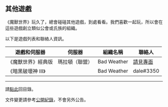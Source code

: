 ## 其他遊戲

《魔獸世界》玩久了，總會碰碰其他遊戲，到處看看。我們喜歡一起玩，所以會在這些遊戲創立類似公會或氏族的組織。

以下是遊戲列表和聯絡人資訊。

| **遊戲和伺服器** | **伺服器**     | **組織名稱** | **聯絡人**               |
| ---------------- | ------------- | ------------- | ------------------------ |
| 《魔獸世界》經典版 | 瑪拉頓（聯盟） | Bad Weather   | [請見專面](classic.html) |
| 《暗黑破壞神 III》|                | Bad Weather  | dale#3350                |

--- 

請[點此](index.html)回目錄。

文件變更請參考[公開紀錄](https://github.com/badbadweather/badbadweather.github.io/commits/master/othergames.md)，不會另外公告。
